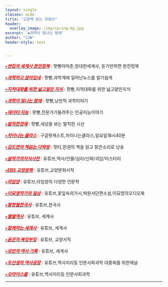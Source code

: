 ```yaml
--- 
layout: single
classes: wide
title: "교양책 읽는 유튜브"
header:
  overlay_image: /img/spring-bg.jpg
excerpt: '▪과학이 빛나는 밤에'
author: "CJW"
header-style: text


---  
```


[<span style="color:red">***▪썬킴의 세계사 완전정복***</span>](https://art19.com/shows/worldhistory) : 팟빵아마존,방대한세계사, 듣기만하면 완전정복 <br><br>
[<span style="color:red">***▪과학하고 앉아있네***</span>](https://www.podbbang.com/channels/6205) : 팟빵,과학계에 일어난뉴스를 알기쉽게<br><br>
[<span style="color:red">***▪지적대화를 위한 넓고얕은 지식***</span>](https://www.podbbang.com/channels/7418) : 팟빵,지적대화를 위한 넓고얕은지식<br><br>
[<span style="color:red">***▪과학이 빛나는 밤에***</span>](https://www.podbbang.com/channels/4388) : 팟빵,낭만적 과학이야기<br><br>
[<span style="color:red">***▪데이터 지능***</span>](https://www.podbbang.com/channels/15233) : 팟빵,전문가가들려주는 인공지능이야기<br><br>
[<span style="color:red">***▪발칙한경제***</span>](https://www.podbbang.com/channels/9258) : 팟빵,세상을 보는 발칙한 시선<br><br>
[<span style="color:red">***▪차이나는 클라스***</span>](https://podcasts.google.com/feed/aHR0cDovL2ZlZWRzLmZlZWRidXJuZXIuY29tL2pvaW5zL3RHUFU?sa=X&ved=0CBEQlvsGahcKEwjgjJzopMj2AhUAAAAAHQAAAAAQGw&hl=ko) : 구글팟캐스트,차이나는클라스,일요일18시40분<br><br>
[<span style="color:red">***▪김도연의 책읽는 다락방***</span>](https://www.podty.me/cast/174403) : 팟티,한권의 책을 읽고 맑은소리로 낭송<br><br>
[<span style="color:red">***▪쏨작가의지식사전***</span>](https://www.youtube.com/c/%EC%8F%A8%EC%9E%91%EA%B0%80%EC%9D%98%EC%A7%80%EC%8B%9D%EC%82%AC%EC%A0%84) : 유튜브,역사/인물/심리/신화/괴담/미스터리<br><br>
[<span style="color:red">***▪EBS 교양문화***</span>](https://www.youtube.com/c/EBSCulture/channels) : 유튜브,교양문화서적<br><br>
[<span style="color:red">***▪라임양***</span>](https://www.youtube.com/c/%EB%9D%BC%EC%9E%84%EC%96%91) : 유튜브,라임양의 다양한 인문학<br><br>
[<span style="color:red">***▪이묘영작가의 일상***</span>](https://www.youtube.com/c/%EC%9D%B4%EB%AC%98%EC%98%81%EC%9E%91%EA%B0%80%EC%9D%98%EC%9D%BC%EC%83%81) : 유튜브,꽃잎속의가시,박완서단편소설,이묘영의오디오북<br><br>
[<span style="color:red">***▪황현필한국사***</span>](https://www.youtube.com/c/%ED%99%A9%ED%98%84%ED%95%84%ED%95%9C%EA%B5%AD%EC%82%AC/videos) : 유튜브,한국사<br><br>
[<span style="color:red">***▪별별역사***</span>](https://www.youtube.com/channel/UCYuiS1EYw54dEJVzseQSYXw/videos) : 유튜브, 세계사<br><br>
[<span style="color:red">***▪함께하는 세계사***</span>](https://www.youtube.com/channel/UCdop7AYwvReE6jK7M69MA2A) : 유튜브, 세계사<br><br>
[<span style="color:red">***▪윤꾼의 북킹부킹***</span>](https://www.youtube.com/c/%EC%9C%A4%EA%BE%BC%EC%9D%98%EB%B6%81%ED%82%B9%EB%B6%80%ED%82%B9) : 유튜브, 교양서적<br><br>
[<span style="color:red">***▪로빈의 역사 기록***</span>](https://www.youtube.com/channel/UCTy-6Pfkmv5fLTMOm04tw4g) : 유튜브, 세계사<br><br>
[<span style="color:red">***▪두선생의 역사공장***</span>](https://www.youtube.com/channel/UC9JrTOkuLwzpyudwQqavXGg) : 유튜브,역사지리등 인문사회과학 대중화를 위한채널<br><br>
[<span style="color:red">***▪오마이스쿨***</span>](https://www.youtube.com/c/0hmyschool) : 유튜브,역사지리등 인문사회과학

---
